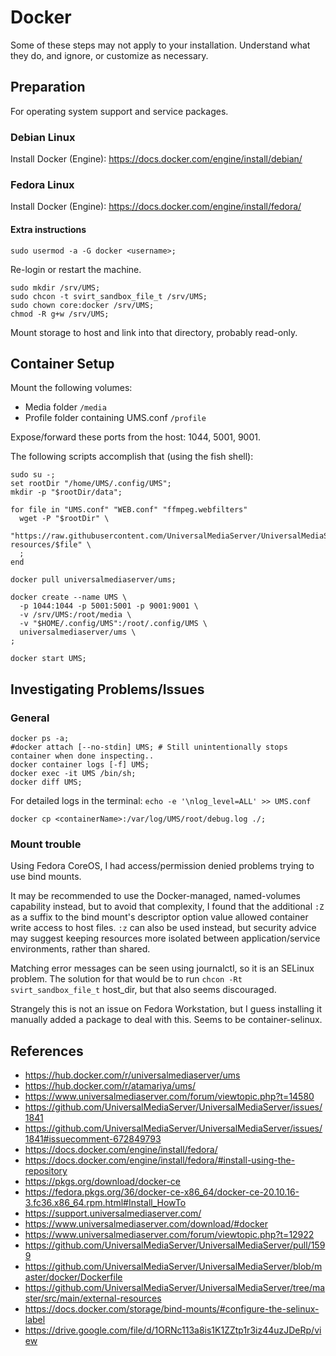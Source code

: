 # Docker

Some of these steps may not apply to your installation.  Understand what they do, and ignore, or customize as necessary.

## Preparation

For operating system support and service packages.

### Debian Linux

Install Docker (Engine): https://docs.docker.com/engine/install/debian/

### Fedora Linux

Install Docker (Engine): https://docs.docker.com/engine/install/fedora/

#### Extra instructions

```
sudo usermod -a -G docker <username>;
```

Re-login or restart the machine.

```
sudo mkdir /srv/UMS;
sudo chcon -t svirt_sandbox_file_t /srv/UMS;
sudo chown core:docker /srv/UMS;
chmod -R g+w /srv/UMS;
```

Mount storage to host and link into that directory, probably read-only.

## Container Setup

Mount the following volumes:
- Media folder `/media`
- Profile folder containing UMS.conf `/profile`

Expose/forward these ports from the host: 1044, 5001, 9001.

The following scripts accomplish that (using the fish shell):
```
sudo su -;
set rootDir "/home/UMS/.config/UMS";
mkdir -p "$rootDir/data";
​
for file in "UMS.conf" "WEB.conf" "ffmpeg.webfilters"
  wget -P "$rootDir" \
    "https://raw.githubusercontent.com/UniversalMediaServer/UniversalMediaServer/master/src/main/external-resources/$file" \
  ;
end
​
docker pull universalmediaserver/ums;
​
docker create --name UMS \
  -p 1044:1044 -p 5001:5001 -p 9001:9001 \
  -v /srv/UMS:/root/media \
  -v "$HOME/.config/UMS":/root/.config/UMS \
  universalmediaserver/ums \
;
​
docker start UMS;
``` 

## Investigating Problems/Issues

### General

```
docker ps -a;
#docker attach [--no-stdin] UMS; # Still unintentionally stops container when done inspecting..
docker container logs [-f] UMS;
docker exec -it UMS /bin/sh;
docker diff UMS;
```

For detailed logs in the terminal: `echo -e '\nlog_level=ALL' >> UMS.conf`

```
docker cp <containerName>:/var/log/UMS/root/debug.log ./;
```

### Mount trouble

Using Fedora CoreOS, I had access/permission denied problems trying to use bind mounts.

It may be recommended to use the Docker-managed, named-volumes capability instead, but to avoid that complexity, I found that the additional `:Z` as a suffix to the bind mount's descriptor option value allowed container write access to host files.
`:z` can also be used instead, but security advice may suggest keeping resources more isolated between application/service environments, rather than shared.

Matching error messages can be seen using journalctl, so it is an SELinux problem.
The solution for that would be to run `chcon -Rt svirt_sandbox_file_t` host_dir, but that also seems discouraged.

Strangely this is not an issue on Fedora Workstation, but I guess installing it manually added a package to deal with this. Seems to be container-selinux.

## References

- https://hub.docker.com/r/universalmediaserver/ums
- https://hub.docker.com/r/atamariya/ums/
- https://www.universalmediaserver.com/forum/viewtopic.php?t=14580
- https://github.com/UniversalMediaServer/UniversalMediaServer/issues/1841
- https://github.com/UniversalMediaServer/UniversalMediaServer/issues/1841#issuecomment-672849793
- https://docs.docker.com/engine/install/fedora/
- https://docs.docker.com/engine/install/fedora/#install-using-the-repository
- https://pkgs.org/download/docker-ce
- https://fedora.pkgs.org/36/docker-ce-x86_64/docker-ce-20.10.16-3.fc36.x86_64.rpm.html#Install_HowTo
- https://support.universalmediaserver.com/
- https://www.universalmediaserver.com/download/#docker
- https://www.universalmediaserver.com/forum/viewtopic.php?t=12922
- https://github.com/UniversalMediaServer/UniversalMediaServer/pull/1599
- https://github.com/UniversalMediaServer/UniversalMediaServer/blob/master/docker/Dockerfile
- https://github.com/UniversalMediaServer/UniversalMediaServer/tree/master/src/main/external-resources
- https://docs.docker.com/storage/bind-mounts/#configure-the-selinux-label
- https://drive.google.com/file/d/1ORNc113a8is1K1ZZtp1r3iz44uzJDeRp/view
